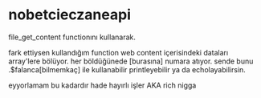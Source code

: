 # nobetcieczaneapi
file_get_content functionını kullanarak.

fark ettiysen kullandığım function web content içerisindeki dataları array'lere bölüyor. her böldüğünede [burasına] numara atıyor. sende bunu .$falanca[bilmemkaç] ile kullanabilir printleyebilir ya da echolayabilirsin.


eyyorlamam bu kadardır hade hayırlı işler
AKA rich nigga
